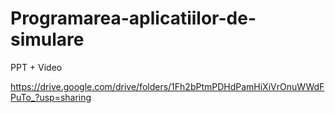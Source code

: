 # Programarea-aplicatiilor-de-simulare

PPT + Video

https://drive.google.com/drive/folders/1Fh2bPtmPDHdPamHiXiVrOnuWWdFPuTo_?usp=sharing
